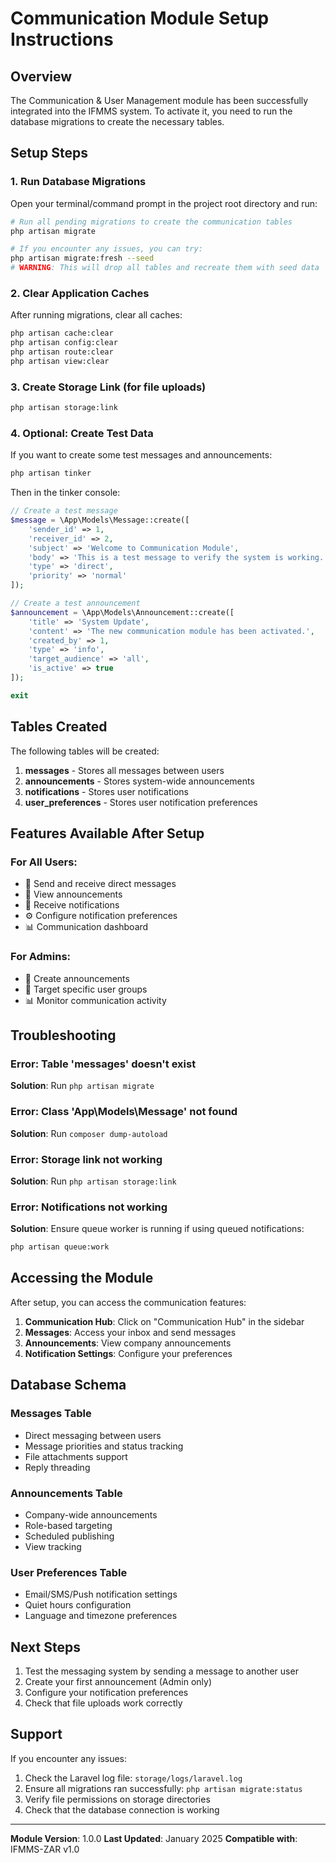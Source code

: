 # Communication Module Setup Instructions

## Overview
The Communication & User Management module has been successfully integrated into the IFMMS system. To activate it, you need to run the database migrations to create the necessary tables.

## Setup Steps

### 1. Run Database Migrations

Open your terminal/command prompt in the project root directory and run:

```bash
# Run all pending migrations to create the communication tables
php artisan migrate

# If you encounter any issues, you can try:
php artisan migrate:fresh --seed
# WARNING: This will drop all tables and recreate them with seed data
```

### 2. Clear Application Caches

After running migrations, clear all caches:

```bash
php artisan cache:clear
php artisan config:clear
php artisan route:clear
php artisan view:clear
```

### 3. Create Storage Link (for file uploads)

```bash
php artisan storage:link
```

### 4. Optional: Create Test Data

If you want to create some test messages and announcements:

```bash
php artisan tinker
```

Then in the tinker console:

```php
// Create a test message
$message = \App\Models\Message::create([
    'sender_id' => 1,
    'receiver_id' => 2,
    'subject' => 'Welcome to Communication Module',
    'body' => 'This is a test message to verify the system is working.',
    'type' => 'direct',
    'priority' => 'normal'
]);

// Create a test announcement
$announcement = \App\Models\Announcement::create([
    'title' => 'System Update',
    'content' => 'The new communication module has been activated.',
    'created_by' => 1,
    'type' => 'info',
    'target_audience' => 'all',
    'is_active' => true
]);

exit
```

## Tables Created

The following tables will be created:

1. **messages** - Stores all messages between users
2. **announcements** - Stores system-wide announcements
3. **notifications** - Stores user notifications
4. **user_preferences** - Stores user notification preferences

## Features Available After Setup

### For All Users:
- 📨 Send and receive direct messages
- 📢 View announcements
- 🔔 Receive notifications
- ⚙️ Configure notification preferences
- 📊 Communication dashboard

### For Admins:
- 📣 Create announcements
- 🎯 Target specific user groups
- 📊 Monitor communication activity

## Troubleshooting

### Error: Table 'messages' doesn't exist
**Solution**: Run `php artisan migrate`

### Error: Class 'App\Models\Message' not found
**Solution**: Run `composer dump-autoload`

### Error: Storage link not working
**Solution**: Run `php artisan storage:link`

### Error: Notifications not working
**Solution**: Ensure queue worker is running if using queued notifications:
```bash
php artisan queue:work
```

## Accessing the Module

After setup, you can access the communication features:

1. **Communication Hub**: Click on "Communication Hub" in the sidebar
2. **Messages**: Access your inbox and send messages
3. **Announcements**: View company announcements
4. **Notification Settings**: Configure your preferences

## Database Schema

### Messages Table
- Direct messaging between users
- Message priorities and status tracking
- File attachments support
- Reply threading

### Announcements Table
- Company-wide announcements
- Role-based targeting
- Scheduled publishing
- View tracking

### User Preferences Table
- Email/SMS/Push notification settings
- Quiet hours configuration
- Language and timezone preferences

## Next Steps

1. Test the messaging system by sending a message to another user
2. Create your first announcement (Admin only)
3. Configure your notification preferences
4. Check that file uploads work correctly

## Support

If you encounter any issues:
1. Check the Laravel log file: `storage/logs/laravel.log`
2. Ensure all migrations ran successfully: `php artisan migrate:status`
3. Verify file permissions on storage directories
4. Check that the database connection is working

---

**Module Version**: 1.0.0
**Last Updated**: January 2025
**Compatible with**: IFMMS-ZAR v1.0